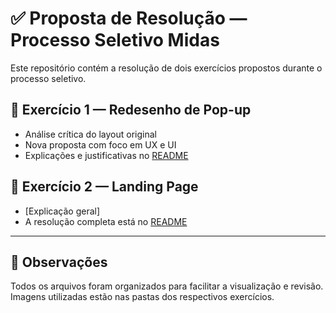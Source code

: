 # ✅ Proposta de Resolução — Processo Seletivo Midas

Este repositório contém a resolução de dois exercícios propostos durante o processo seletivo.

## 📌 Exercício 1 — Redesenho de Pop-up
- Análise crítica do layout original
- Nova proposta com foco em UX e UI
- Explicações e justificativas no [README](/exercicio-1-pop-up/README.md)

## 📌 Exercício 2 — Landing Page
- [Explicação geral]
- A resolução completa está no [README](/exercicio-2-landingPage/README.md)

---

## 🧠 Observações
Todos os arquivos foram organizados para facilitar a visualização e revisão.
Imagens utilizadas estão nas pastas dos respectivos exercícios.
